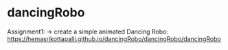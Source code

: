 # dancingRobo
Assignment1:
-> create a simple animated Dancing Robo:
https://hemasrikottapalli.github.io/dancingRobo/dancingRobo/dancingRobo
